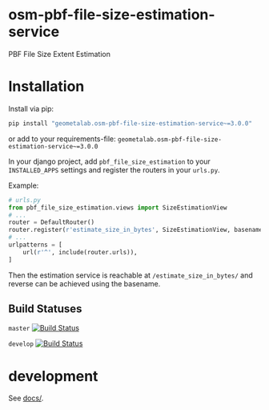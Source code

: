 # osm-pbf-file-size-estimation-service
PBF File Size Extent Estimation

# Installation

Install via pip:
```bash
pip install "geometalab.osm-pbf-file-size-estimation-service~=3.0.0"
```
or add to your requirements-file:
`geometalab.osm-pbf-file-size-estimation-service~=3.0.0`

In your django project, add `pbf_file_size_estimation` to your `INSTALLED_APPS` settings and register the
routers in your `urls.py`.

Example:

```python
# urls.py
from pbf_file_size_estimation.views import SizeEstimationView
# ...
router = DefaultRouter()
router.register(r'estimate_size_in_bytes', SizeEstimationView, basename='estimate_size_in_bytes')
# ...
urlpatterns = [
    url(r'^', include(router.urls)),
]
```

Then the estimation service is reachable at `/estimate_size_in_bytes/` and reverse can be achieved using the basename.

## Build Statuses

`master` [![Build Status](https://travis-ci.org/geometalab/osm-pbf-file-size-estimation-service.svg?branch=master)](https://travis-ci.org/geometalab/osm-pbf-file-size-estimation-service)

`develop` [![Build Status](https://travis-ci.org/geometalab/osm-pbf-file-size-estimation-service.svg?branch=develop)](https://travis-ci.org/geometalab/osm-pbf-file-size-estimation-service)

# development

See [docs/](./docs/index.md).
